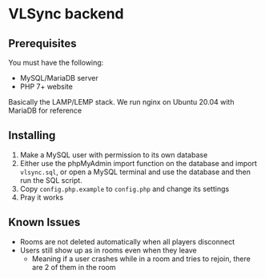 # VLSync backend

## Prerequisites

You must have the following:

- MySQL/MariaDB server
- PHP 7+ website

Basically the LAMP/LEMP stack. We run nginx on Ubuntu 20.04 with MariaDB for reference

## Installing

1. Make a MySQL user with permission to its own database
2. Either use the phpMyAdmin import function on the database and import `vlsync.sql`, or open a MySQL terminal and use the database and then run the SQL script.
3. Copy `config.php.example` to `config.php` and change its settings
4. Pray it works

## Known Issues

- Rooms are not deleted automatically when all players disconnect
- Users still show up as in rooms even when they leave
	- Meaning if a user crashes while in a room and tries to rejoin, there are 2 of them in the room

